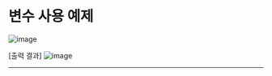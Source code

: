 # 변수 사용 예제

![image](https://github.com/user-attachments/assets/ecc968a6-5301-4cb7-86ee-89181b0676b3)


[출력 결과]
![image](https://github.com/user-attachments/assets/ac44f943-15c4-411c-9e31-984bf1e28673)


---
